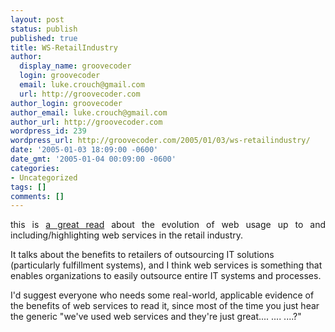 ```yaml
---
layout: post
status: publish
published: true
title: WS-RetailIndustry
author:
  display_name: groovecoder
  login: groovecoder
  email: luke.crouch@gmail.com
  url: http://groovecoder.com
author_login: groovecoder
author_email: luke.crouch@gmail.com
author_url: http://groovecoder.com
wordpress_id: 239
wordpress_url: http://groovecoder.com/2005/01/03/ws-retailindustry/
date: '2005-01-03 18:09:00 -0600'
date_gmt: '2005-01-04 00:09:00 -0600'
categories:
- Uncategorized
tags: []
comments: []
---
```

<div style="text-align: justify;">this is <a href="http://internetretailer.com/article.asp?id=13713">a great read</a> about the evolution of web usage up to and including/highlighting web services in the retail industry.<br />
</div>
<p>It talks about the benefits to retailers of outsourcing IT solutions (particularly fulfillment systems), and I think web services is something that enables organizations to easily outsource entire IT systems and processes.</p>
<p>I'd suggest everyone who needs some real-world, applicable evidence of the benefits of web services to read it, since most of the time you just hear the generic "we've used web services and they're just great.... .... ....?"<br /></p>
